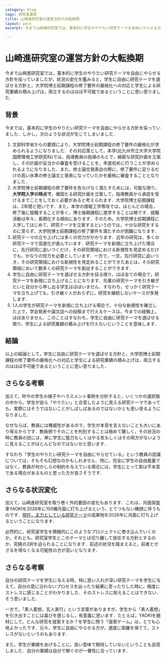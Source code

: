 ```yaml
---
category: blog
tags: 研究室運営
title: 山崎進研究室の運営方針の大転換期
layout: post
excerpt: 今まで山崎進研究室では，基本的に学生のやりたい研究テーマを自由にやらせる方針を採っていましたが，状況の変化を鑑みると，学生に自由に研究テーマを選ばせる方針と，大学院博士前期課程の修了要件の厳格化への対応と学生による研究業績の積み上げは，両立するのはほぼ不可能であるということに思い至りました．

---
```

# 山崎進研究室の運営方針の大転換期

今まで山崎進研究室では，基本的に学生のやりたい研究テーマを自由にやらせる方針を採っていましたが，状況の変化を鑑みると，学生に自由に研究テーマを選ばせる方針と，大学院博士前期課程の修了要件の厳格化への対応と学生による研究業績の積み上げは，両立するのはほぼ不可能であるということに思い至りました．

## 背景

今までは，基本的に学生のやりたい研究テーマを自由にやらせる方針を採っていました．しかし，次のような状況が生じてしまいました．

1. 文部科学省からの要請により，大学院博士前期課程の修了要件の厳格化が求められるようになりました．その対応策として，本学(北九州市立大学大学院国際環境工学研究科)では，指導教員の指導のもとで，綿密な研究計画を立案し，その計画が妥当かの審査を受けることを，年度初めに行うことが求められるようになりました．また，修士論文発表会の際に，修了要件に足りるだけの高い水準の修士論文と発表になっていたかを厳格に審査することとなりました．
2. 大学院博士前期課程の修了要件を危なげなく満たすためには，可能な限り，**大学院入学の時点で**，確固たる研究計画を立案して，指導教員から承認を受けるまでことをしておく必要があると考えられます．大学院博士前期課程は，2年間と短いです．また，本学の情報工学専攻では，ほとんどの場合，修了後に就職することが多く，博士後期課程に進学することは稀です．就職活動は年々，長期化する傾向にあります．そのため，大学院博士前期課程に入学してはじめて，研究テーマを立案するというのでは，十分な研究をするのに至らず，大学院博士前期課程の修了要件を満たすのが困難になります．
3. 研究テーマの立ち上げには多くの労力がかかります．近年の研究は，多くの研究テーマで高度化が進んでいます．研究テーマを新規に立ち上げた場合に，先行研究に追いつくだけ，その研究領域における新規性を見定めるだけでも，かなりの労力を必要としています．一方で，一旦，先行研究に追いつき，その研究領域における新規性を見定めることができたあとは，その研究領域において数多くの研究テーマを創出することができます．
4. 学生に自由に研究テーマを選ばせる方針を採る限り，ほぼ全ての場合で，研究テーマを新規に立ち上げることになります．先輩の研究テーマを引き継ぎたいと自分から申し出る学生はほぼいません．すなわち，せっかく研究テーマを立ち上げても，引き継ぐ人がおらずに，研究を継続しないケースが多発します．
5. 1人の学生が研究テーマを新規に立ち上げる場合で，十分な新規性を確立した上で，学会発表や論文誌への投稿まで行えるケースは，今までの経験上，ほぼありません．このことはすなわち，学生に自由に研究テーマを選ばせる限り，学生による研究業績の積み上げを行えないということを意味します．

## 結論

以上の結論として，学生に自由に研究テーマを選ばせる方針と，大学院博士前期課程の修了要件の厳格化への対応と学生による研究業績の積み上げは，両立するのはほぼ不可能であるということに思い至りました．

## さらなる考察

加えて，昨今の学生の様子やハラスメント事例を分析すると，いくつかの選択肢の中から，学生が自ら「やりたい」と合意したように見える研究テーマであっても，実際にはそうではないことがしばしばあるのではないかとも思い至るようになりました．

なぜならば，教員には権威性があるので，学生が本音を言えないことも大いにあり得るからです．教員側でそのことを判別することは極めて難しく，その状況の時に教員の目には，単に学生に能力もしくはやる気もしくはその両方がないように見えることがほとんどなのではないかと思います．

すなわち「学生のやりたい研究テーマを自由にやらせている」という教員の認識については，そもそも幻想なのかもしれません．特に，完全に学生の自由裁量ではなく，教員が何かしらの制約を与えている場合には，学生にとって実は不本意である場合があるものと思った方が良さそうです．

## さらなる状況変化

加えて，山崎進研究室を取り巻く外的要因の変化もあります．これは，月面探査車YAOKIを2026年に100機月面に打ち上げるという，とてつもない構想に伴うものです．[現在，主力としている研究テーマ](https://zacky1972.github.io/blog/2023/12/31/research-topics.html)の成果物を2026年に月面に打ち上げるということになります．

必然的に，研究室学生を積極的にこのようなプロジェクトに巻き込んでいくのか，それとも，研究室学生とこのテーマとは切り離して放任する方針とするのか，究極の2択を迫られることになります．前述の状況を踏まえると，前者とせざるを得なくなる可能性の方が高いとなります．

## さらなる考察

自分の研究テーマを学生に与える時，特に思い入れが深い研究テーマを学生に与えて，自分の意に沿わないプロセスを辿ったり結果に至ったりした時に，極度にストレスに感じることがわかりました．そのストレスに耐えることはできない．そう思いました．

一方で，「素人着想，玄人実行」という言葉がありますが，学生から「素人着想」を引き出すことには喜びを感じるし，有意義に思います．たとえば，YAOKIを題材にして，どんな研究を提案するか？を学生に問う「提案ゲーム」は，とても心地よかったです．元々，学生に自由にやらせる方が，適度に距離を保てて，ストレスがないというのもあります．

また，学生が業績をあげることに，良い意味で期待していないということも自覚しました．自分の業績は自分で稼ぐのが一番性に合っています．


